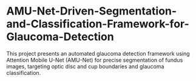 # AMU-Net-Driven-Segmentation-and-Classification-Framework-for-Glaucoma-Detection
This project presents an automated glaucoma detection framework using Attention Mobile U-Net (AMU-Net) for precise segmentation of fundus images, targeting optic disc and cup boundaries and glaucoma classification.
